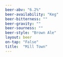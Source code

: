 ```yaml
---
beer-abv: "6.2%"
beer-availability: "Keg"
beer-bitterness: ""
beer-gravity: ""
beer-sourness: ""
beer-style: "Brown Ale"
layout: beer
on-tap: "False"
title:  "Mill Town"
---
```

